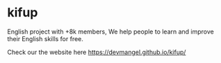 # kifup
English project with +8k members, We help people to learn and improve their English skills for free.

Check our the website here https://devmangel.github.io/kifup/
